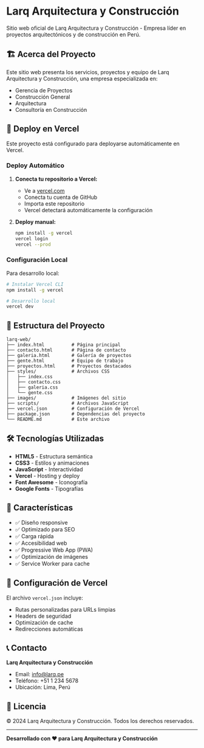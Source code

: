 # Larq Arquitectura y Construcción

Sitio web oficial de Larq Arquitectura y Construcción - Empresa líder en proyectos arquitectónicos y de construcción en Perú.

## 🏗️ Acerca del Proyecto

Este sitio web presenta los servicios, proyectos y equipo de Larq Arquitectura y Construcción, una empresa especializada en:

- Gerencia de Proyectos
- Construcción General
- Arquitectura
- Consultoría en Construcción

## 🚀 Deploy en Vercel

Este proyecto está configurado para deployarse automáticamente en Vercel.

### Deploy Automático

1. **Conecta tu repositorio a Vercel:**
   - Ve a [vercel.com](https://vercel.com)
   - Conecta tu cuenta de GitHub
   - Importa este repositorio
   - Vercel detectará automáticamente la configuración

2. **Deploy manual:**
   ```bash
   npm install -g vercel
   vercel login
   vercel --prod
   ```

### Configuración Local

Para desarrollo local:

```bash
# Instalar Vercel CLI
npm install -g vercel

# Desarrollo local
vercel dev
```

## 📁 Estructura del Proyecto

```
larq-web/
├── index.html          # Página principal
├── contacto.html       # Página de contacto
├── galeria.html        # Galería de proyectos
├── gente.html          # Equipo de trabajo
├── proyectos.html      # Proyectos destacados
├── styles/             # Archivos CSS
│   ├── index.css
│   ├── contacto.css
│   ├── galeria.css
│   └── gente.css
├── images/             # Imágenes del sitio
├── scripts/            # Archivos JavaScript
├── vercel.json         # Configuración de Vercel
├── package.json        # Dependencias del proyecto
└── README.md           # Este archivo
```

## 🛠️ Tecnologías Utilizadas

- **HTML5** - Estructura semántica
- **CSS3** - Estilos y animaciones
- **JavaScript** - Interactividad
- **Vercel** - Hosting y deploy
- **Font Awesome** - Iconografía
- **Google Fonts** - Tipografías

## 📱 Características

- ✅ Diseño responsive
- ✅ Optimizado para SEO
- ✅ Carga rápida
- ✅ Accesibilidad web
- ✅ Progressive Web App (PWA)
- ✅ Optimización de imágenes
- ✅ Service Worker para cache

## 🔧 Configuración de Vercel

El archivo `vercel.json` incluye:

- Rutas personalizadas para URLs limpias
- Headers de seguridad
- Optimización de cache
- Redirecciones automáticas

## 📞 Contacto

**Larq Arquitectura y Construcción**
- Email: info@larq.pe
- Teléfono: +51 1 234 5678
- Ubicación: Lima, Perú

## 📄 Licencia

© 2024 Larq Arquitectura y Construcción. Todos los derechos reservados.

---

**Desarrollado con ❤️ para Larq Arquitectura y Construcción**